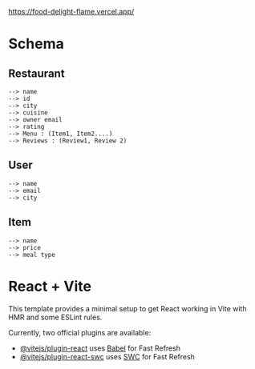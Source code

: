 
https://food-delight-flame.vercel.app/


# Schema

## Restaurant
    --> name
    --> id
    --> city
    --> cuisine
    --> owner email
    --> rating
    --> Menu : (Item1, Item2....)
    --> Reviews : (Review1, Review 2)

## User
    --> name
    --> email
    --> city

## Item
    --> name
    --> price
    --> meal type





# React + Vite

This template provides a minimal setup to get React working in Vite with HMR and some ESLint rules.

Currently, two official plugins are available:

- [@vitejs/plugin-react](https://github.com/vitejs/vite-plugin-react/blob/main/packages/plugin-react/README.md) uses [Babel](https://babeljs.io/) for Fast Refresh
- [@vitejs/plugin-react-swc](https://github.com/vitejs/vite-plugin-react-swc) uses [SWC](https://swc.rs/) for Fast Refresh
